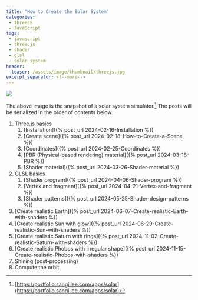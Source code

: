 ```yaml
---
title: "How to Create the Solar System"
categories:
 - ThreeJS
 - JavaScript
tags:
 - javascript
 - three.js
 - shader
 - glsl
 - solar system
header:
  teaser: /assets/image/thumbnail/threejs.jpg
excerpt_separator: <!--more-->
---
```


<img class="imageWideFull" referrerpolicy="no-referrer" src="https://i.imgur.com/usL1piI.png">

The above image is the snapshot of a solar system simulator.[^solarsystem] The posts will be serialized in the order of contents below.

<!--more-->

1. Three.js basics
	1. [Installation]({% post_url 2024-02-16-Installation %})
	1. [Create scene]({% post_url 2024-02-18-How-to-Create-a-Scene %})
	1. [Coordinates]({% post_url 2024-02-25-Coordinates %})
	1. [PBR (Physical-based rendering) material]({% post_url 2024-03-18-PBR %})
	1. [Shader material]({% post_url 2024-03-26-Shader-material %})
1. GLSL basics
	1. [Shader program]({% post_url 2024-04-06-Shader-program %})
	1. [Vertex and fragment]({% post_url 2024-04-21-Vertex-and-fragment %})
	1. [Shader patterns]({% post_url 2024-05-25-Shader-design-patterns %})
1. [Create realistic Earth]({% post_url 2024-06-07-Create-realistic-Earth-with-shaders %})
1. [Create realistic Sun with glow]({% post_url 2024-06-29-Create-realistic-Sun-with-shaders %})
1. [Create realistic Saturn with rings]({% post_url 2024-11-02-Create-realistic-Saturn-with-shaders %})
1. [Create realistic Phobos with irregular shape]({% post_url 2024-11-15-Create-realistic-Phobos-with-shaders %})
1. Shining (post-processing)
1. Compute the orbit

[^solarsystem]: [https://portfolio.sangillee.com/apps/solar](https://portfolio.sangillee.com/apps/solar)